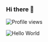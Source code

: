 ### Hi there 👋

![Profile views](https://gpvc.arturio.dev/mhmdmydn)



<p><img align="left" src="https://github-readme-stats.vercel.app/api/top-langs/?username=mhmdmydn&layout=compact&hide=html" alt="Hello World" /></p>

